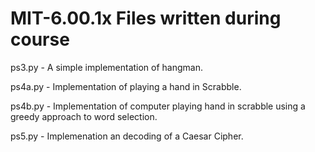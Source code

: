 # MIT-6.00.1x Files written during course

ps3.py - A simple implementation of hangman.

ps4a.py - Implementation of playing a hand in Scrabble.

ps4b.py - Implementation of computer playing hand in scrabble using a greedy approach to word selection.

ps5.py - Implemenation an decoding of a Caesar Cipher.
